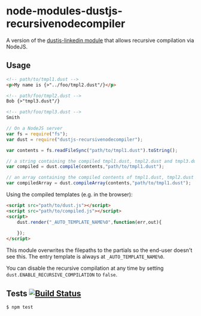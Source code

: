 # node-modules-dustjs-recursivenodecompiler

A version of the [dustjs-linkedin module](https://github.com/linkedin/dustjs) that allows recursive compilation via NodeJS.

## Usage

```html
<!-- path/to/tmpl1.dust -->
<p>My name is {>"../foo/tmpl2.dust"/}</p>
```

```html
<!-- path/foo/tmpl2.dust -->
Bob {>"tmpl3.dust"/}
```

```html
<!-- path/foo/tmpl3.dust -->
Smith
```

```javascript
// On a NodeJS server
var fs = require("fs");
var dust = require("dustjs-recursivenodecompiler");

var contents = fs.readFileSync("path/to/tmpl1.dust").toString();

// a string containing the compiled tmpl1.dust, tmpl2.dust and tmpl3.dust files, all registered to the `dust` object.
var compiled = dust.compile(contents,"path/to/tmpl1.dust");

// an array containing the compiled contents of tmpl1.dust, tmpl2.dust and tmpl3.dust as separate elements.
var compiledArray = dust.compileArray(contents,"path/to/tmpl1.dust");

```

Using the compiled templates (e.g. in the browser):

```html
<script src="path/to/dust.js"></script>
<script src="path/to/compiled.js"></script>
<script>
	dust.render("_AUTO_TEMPLATE_NAME%0",function(err,out){
		
	});
</script>
```

This module overwrites the filepaths to the partials so the end-user doesn't see this. The entry template is always at `_AUTO_TEMPLATE_NAME%0`. 

You can disable the recursive compilation at any time by setting `dust.ENABLE_RECURSIVE_COMPILATION` to `false`.

## Tests [![Build Status](https://travis-ci.org/theakman2/node-modules-dustjs-recursivenodecompiler.png?branch=master)](https://travis-ci.org/theakman2/node-modules-dustjs-recursivenodecompiler)

	$ npm test